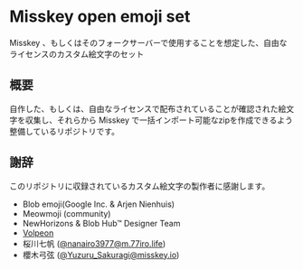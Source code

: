 # Misskey open emoji set

Misskey 、もしくはそのフォークサーバーで使用することを想定した、自由なライセンスのカスタム絵文字のセット

## 概要

自作した、もしくは、自由なライセンスで配布されていることが確認された絵文字を収集し、それらから Misskey で一括インポート可能なzipを作成できるよう整備しているリポジトリです。

## 謝辞

このリポジトリに収録されているカスタム絵文字の製作者に感謝します。

- Blob emoji(Google Inc. & Arjen Nienhuis)
- Meowmoji (community)
- NewHorizons & Blob Hub™ Designer Team
- [Volpeon](https://volpeon.ink/)
- 桜川七帆 ([@nanairo3977@m.77iro.life](https://m.77iro.life/@nanairo3977))
- 櫻木弓弦 ([@Yuzuru_Sakuragi@misskey.io](https://misskey.io/@Yuzuru_Sakuragi))
